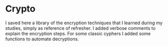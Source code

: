 # Crypto
I saved here a library of the encryption techniques that I learned during my studies, simply as reference of refresher.
I added verbose comments to explain the encryption steps. For some classic cyphers I added some functions to automate decryptions.
